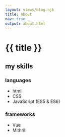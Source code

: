 ```yaml
---
layout: views/blog.njk
title: About
nav: true
output: about.html
---
```


# {{ title }}

## my skills

### languages

- html
- CSS
- JavaScript (ES5 & ES6)

### frameworks

- Vue
- Mithril
